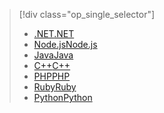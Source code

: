 > [!div class="op_single_selector"]
> * [<span data-ttu-id="a84dd-101">.NET</span><span class="sxs-lookup"><span data-stu-id="a84dd-101">.NET</span></span>](../articles/cosmos-db/table-storage-how-to-use-dotnet.md)
> * [<span data-ttu-id="a84dd-102">Node.js</span><span class="sxs-lookup"><span data-stu-id="a84dd-102">Node.js</span></span>](../articles/cosmos-db/table-storage-how-to-use-nodejs.md)
> * [<span data-ttu-id="a84dd-103">Java</span><span class="sxs-lookup"><span data-stu-id="a84dd-103">Java</span></span>](../articles/cosmos-db/table-storage-how-to-use-java.md)
> * [<span data-ttu-id="a84dd-104">C++</span><span class="sxs-lookup"><span data-stu-id="a84dd-104">C++</span></span>](../articles/cosmos-db/table-storage-how-to-use-c-plus.md)
> * [<span data-ttu-id="a84dd-105">PHP</span><span class="sxs-lookup"><span data-stu-id="a84dd-105">PHP</span></span>](../articles/cosmos-db/table-storage-how-to-use-php.md)
> * [<span data-ttu-id="a84dd-106">Ruby</span><span class="sxs-lookup"><span data-stu-id="a84dd-106">Ruby</span></span>](../articles/cosmos-db/table-storage-how-to-use-ruby.md)
> * [<span data-ttu-id="a84dd-107">Python</span><span class="sxs-lookup"><span data-stu-id="a84dd-107">Python</span></span>](../articles/cosmos-db/table-storage-how-to-use-python.md)
> 
> 

